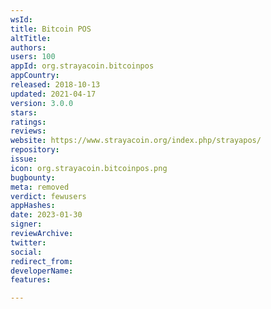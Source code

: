 ```yaml
---
wsId: 
title: Bitcoin POS
altTitle: 
authors: 
users: 100
appId: org.strayacoin.bitcoinpos
appCountry: 
released: 2018-10-13
updated: 2021-04-17
version: 3.0.0
stars: 
ratings: 
reviews: 
website: https://www.strayacoin.org/index.php/strayapos/
repository: 
issue: 
icon: org.strayacoin.bitcoinpos.png
bugbounty: 
meta: removed
verdict: fewusers
appHashes: 
date: 2023-01-30
signer: 
reviewArchive: 
twitter: 
social: 
redirect_from: 
developerName: 
features: 

---
```


